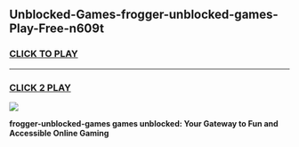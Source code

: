 
## Unblocked-Games-frogger-unblocked-games-Play-Free-n609t
<h3>
<a href="https://premium76.site?title=frogger-unblocked-games&ref=10A">CLICK TO PLAY</a></h3>
<hr>

<h3>
<a href="https://premium76.site?title=frogger-unblocked-games&ref=10A">CLICK 2 PLAY</a>
  
</h3>

<a href="https://premium76.site?title=frogger-unblocked-games&ref=10A"><img src="https://clearcache.store/games.png"></a>


**frogger-unblocked-games games unblocked: Your Gateway to Fun and Accessible Online Gaming**
